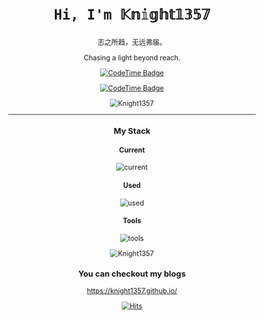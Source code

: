 <!-- ## Hi there 👋 -->

<!--
**Knight1357/Knight1357** is a ✨ _special_ ✨ repository because its `README.md` (this file) appears on your GitHub profile.

Here are some ideas to get you started:

- 🔭 I’m currently working on ...
- 🌱 I’m currently learning ...
- 👯 I’m looking to collaborate on ...
- 🤔 I’m looking for help with ...
- 💬 Ask me about ...
- 📫 How to reach me: ...
- 😄 Pronouns: ...
- ⚡ Fun fact: ...
-->

<div align="center">

<!-- ![conanai.png](https://s11.ax1x.com/2024/01/02/pijGn6H.png) -->
  
<div align="center">
  <h1><pre>Hi, I'm 𝕂𝕟𝕚𝕘𝕙𝕥𝟙𝟛𝟝𝟟</pre></h1>
</div>

志之所趋，无远弗届。

Chasing a light beyond reach.

[![CodeTime Badge](https://img.shields.io/endpoint?style=flat-square&color=000000&url=https://api.codetime.dev/shield?id=20455&project=&in=0&labelColor=000000&)](https://codetime.dev)

[![CodeTime Badge](https://img.shields.io/badge/build-passing-brightgreen?logo=appveyor)](https://codetime.dev)

<!-- <p align="center"> -->
<!--   <img src="" width="100%" title="Intro Card" alt="Intro Card"> -->
<!-- </p> -->

<p align="center">
  <img src="https://github-readme-stats.vercel.app/api?username=Knight1357&show_icons=true&theme=radical&title_color=FFE652&text_color=71DFE7&hide_border=1&border_radius=10" alt="Knight1357">
  </p>


---
### My Stack

#### Current

![current](https://skillicons.dev/icons?i=react,mongodb,fastapi,python,md,nodejs,js,cpp,c,docker&perline=6&theme=dark)

#### Used

![used](https://skillicons.dev/icons?i=vue,prometheus,r,rust,mysql,raspberrypi,vim,java&perline=6&theme=dark)

#### Tools

![tools](https://skillicons.dev/icons?i=github,vscode,linux,anaconda,apple,git,obsidian&perline=6&theme=dark)


<p align="center">
  <img src="https://github-readme-stats.vercel.app/api/top-langs/?username=Knight1357&layout=compact&hide=html&title_color=FFE652&theme=radical&text_color=71DFE7&hide_border=1&border_radius=10" alt="Knight1357">
</p>

### You can checkout my blogs

https://knight1357.github.io/

[![Hits](https://hits.seeyoufarm.com/api/count/incr/badge.svg?url=https%3A%2F%2Fgithub.com%2FKnight1357&count_bg=%23000000&title_bg=%23000000&icon=spacex.svg&icon_color=%23E7E7E7&title=Hits&edge_flat=true)](https://hits.seeyoufarm.com)
  
</div>